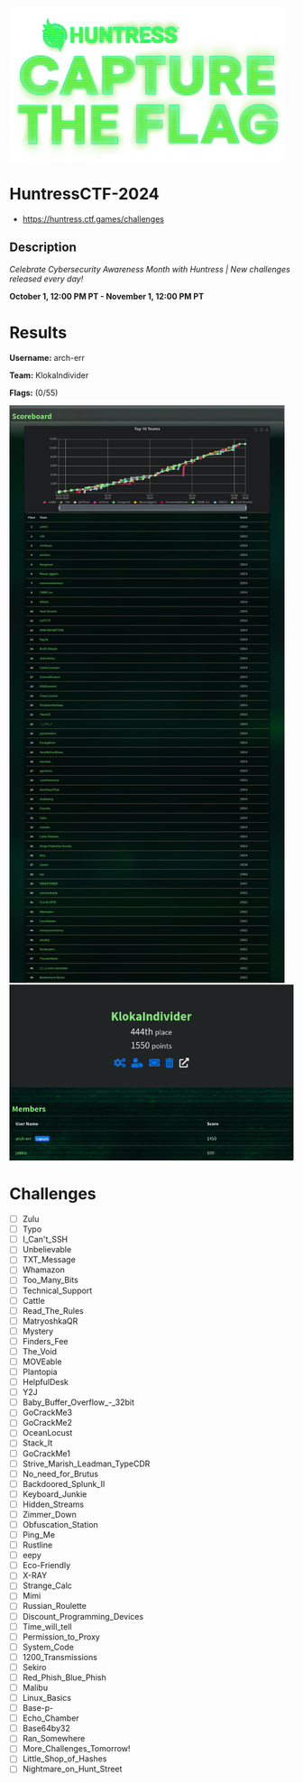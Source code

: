 ![logo](assets/logo.png)


# HuntressCTF-2024
- https://huntress.ctf.games/challenges

## Description
*Celebrate Cybersecurity Awareness Month with Huntress   |   New challenges released every day!*

**October 1, 12:00 PM PT - November 1, 12:00 PM PT**

# Results
**Username:** arch-err

**Team:** KlokaIndivider


**Flags:** (0/55)

![ ](assets/scoreboard.png)
![ ](assets/team-score.png)

# Challenges
- [ ] Zulu
- [ ] Typo
- [ ] I_Can't_SSH
- [ ] Unbelievable
- [ ] TXT_Message
- [ ] Whamazon
- [ ] Too_Many_Bits
- [ ] Technical_Support
- [ ] Cattle
- [ ] Read_The_Rules
- [ ] MatryoshkaQR
- [ ] Mystery
- [ ] Finders_Fee
- [ ] The_Void
- [ ] MOVEable
- [ ] Plantopia
- [ ] HelpfulDesk
- [ ] Y2J
- [ ] Baby_Buffer_Overflow_-_32bit
- [ ] GoCrackMe3
- [ ] GoCrackMe2
- [ ] OceanLocust
- [ ] Stack_It
- [ ] GoCrackMe1
- [ ] Strive_Marish_Leadman_TypeCDR
- [ ] No_need_for_Brutus
- [ ] Backdoored_Splunk_II
- [ ] Keyboard_Junkie
- [ ] Hidden_Streams
- [ ] Zimmer_Down
- [ ] Obfuscation_Station
- [ ] Ping_Me
- [ ] Rustline
- [ ] eepy
- [ ] Eco-Friendly
- [ ] X-RAY
- [ ] Strange_Calc
- [ ] Mimi
- [ ] Russian_Roulette
- [ ] Discount_Programming_Devices
- [ ] Time_will_tell
- [ ] Permission_to_Proxy
- [ ] System_Code
- [ ] 1200_Transmissions
- [ ] Sekiro
- [ ] Red_Phish_Blue_Phish
- [ ] Malibu
- [ ] Linux_Basics
- [ ] Base-p-
- [ ] Echo_Chamber
- [ ] Base64by32
- [ ] Ran_Somewhere
- [ ] More_Challenges_Tomorrow!
- [ ] Little_Shop_of_Hashes
- [ ] Nightmare_on_Hunt_Street
